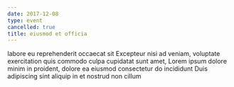 ```yaml
---
date: 2017-12-08
type: event
cancelled: true
title: eiusmod et officia
---
```

labore eu reprehenderit occaecat sit Excepteur nisi ad veniam, voluptate exercitation quis commodo culpa cupidatat sunt amet, Lorem ipsum dolore minim in proident, dolore ea eiusmod consectetur do incididunt Duis adipiscing sint aliquip in et nostrud non cillum